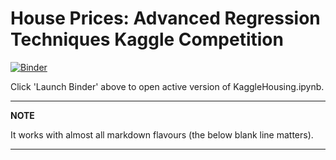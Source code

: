 # House Prices: Advanced Regression Techniques Kaggle Competition

[![Binder](https://mybinder.org/badge_logo.svg)](https://mybinder.org/v2/gh/aaronayres35/HousingKaggle/HEAD?filepath=KaggleHousing.ipynb)

Click 'Launch Binder' above to open active version of KaggleHousing.ipynb.

---
**NOTE**

It works with almost all markdown flavours (the below blank line matters).

---
